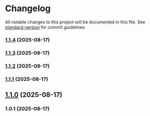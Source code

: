 # Changelog

All notable changes to this project will be documented in this file. See [standard-version](https://github.com/conventional-changelog/standard-version) for commit guidelines.

### [1.1.4](https://github.com/info866/my-gas-project/compare/v1.1.3...v1.1.4) (2025-08-17)

### [1.1.3](https://github.com/info866/my-gas-project/compare/v1.1.2...v1.1.3) (2025-08-17)

### [1.1.2](https://github.com/info866/my-gas-project/compare/v1.1.1...v1.1.2) (2025-08-17)

### [1.1.1](https://github.com/info866/my-gas-project/compare/v1.1.0...v1.1.1) (2025-08-17)

## [1.1.0](///compare/v1.0.1...v1.1.0) (2025-08-17)

### 1.0.1 (2025-08-17)
